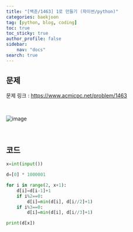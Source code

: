 ```yaml
---
title: "[백준/1463] 1로 만들기 (파이썬/python)"
categories: baekjoon
tag: [python, blog, coding]
toc: true
toc_sticky: true
author_profile: false
sidebar:
    nav: "docs"
search: true
---
```


## 문제

문제 링크 : <a href="https://www.acmicpc.net/problem/1463" target="_blank">https://www.acmicpc.net/problem/1463</a>

<br/>

![image](https://user-images.githubusercontent.com/52556486/180926713-ca39369b-fd36-4f01-b77b-f35218f1ff4b.png)

<br/>

## 코드

```python
x=int(input())

d=[0] * 1000001

for i in range(2, x+1):
    d[i]=d[i-1]+1
    if i%2==0:
        d[i]=min(d[i], d[i//2]+1)
    if i%3==0:
        d[i]=min(d[i], d[i//3]+1)

print(d[x])
```